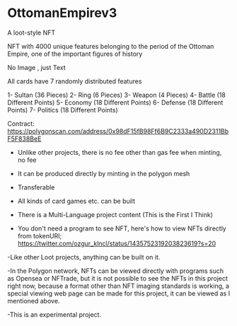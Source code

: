 # OttomanEmpirev3

A loot-style NFT

NFT with 4000 unique features belonging to the period of the Ottoman Empire, one of the important figures of history

No Image , just Text

All cards have 7 randomly distributed features

1- Sultan (36 Pieces)
2- Ring (6 Pieces)
3- Weapon (4 Pieces)
4- Battle (18 Different Points)
5- Economy (18 Different Points)
6- Defense (18 Different Points)
7- Politics (18 Different Points)


Contract:
https://polygonscan.com/address/0x98dF15fB98Ff6B9C2333a490D2311BbF5F838BeE


- Unlike other projects, there is no fee other than gas fee when minting, no fee
- It can be produced directly by minting in the polygon mesh
- Transferable
- All kinds of card games etc. can be built
- There is a Multi-Language project content (This is the First I Think)

- You don't need a program to see NFT, here's how to view NFTs directly from tokenURI;
https://twitter.com/ozgur_klncl/status/1435752319203823619?s=20


-Like other Loot projects, anything can be built on it.

-In the Polygon network, NFTs can be viewed directly with programs such as Opensea or NFTrade, 
 but it is not possible to see the NFTs in this project right now, because a format other than NFT imaging standards is working, 
 a special viewing web page can be made for this project, it can be viewed as I mentioned above.
 
-This is an experimental project.
